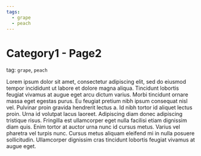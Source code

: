 ```yaml
---
tags:
  - grape
  - peach
---
```


# Category1 - Page2

tag: `grape`, `peach`

Lorem ipsum dolor sit amet, consectetur adipiscing elit, sed do eiusmod tempor incididunt ut labore et dolore magna aliqua. Tincidunt lobortis feugiat vivamus at augue eget arcu dictum varius. Morbi tincidunt ornare massa eget egestas purus. Eu feugiat pretium nibh ipsum consequat nisl vel. Pulvinar proin gravida hendrerit lectus a. Id nibh tortor id aliquet lectus proin. Urna id volutpat lacus laoreet. Adipiscing diam donec adipiscing tristique risus. Fringilla est ullamcorper eget nulla facilisi etiam dignissim diam quis. Enim tortor at auctor urna nunc id cursus metus. Varius vel pharetra vel turpis nunc. Cursus metus aliquam eleifend mi in nulla posuere sollicitudin. Ullamcorper dignissim cras tincidunt lobortis feugiat vivamus at augue eget.
